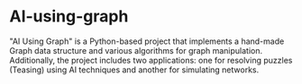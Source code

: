# AI-using-graph
"AI Using Graph" is a Python-based project that implements a hand-made Graph data structure and various algorithms for graph manipulation. Additionally, the project includes two applications: one for resolving puzzles (Teasing) using AI techniques and another for simulating networks.

